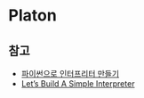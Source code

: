 # Platon

## 참고

- [파이썬으로 인터프리터 만들기](https://blog.devonnuri.com/interpreter-python-1/)
- [Let’s Build A Simple Interpreter](https://ruslanspivak.com/lsbasi-part1/)
